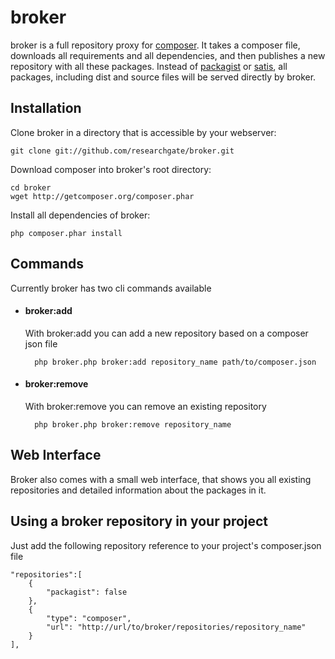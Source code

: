 broker
======

broker is a full repository proxy for [composer](https://github.com/composer/composer). It takes
a composer file, downloads all requirements and all dependencies, and then publishes a new
repository with all these packages. Instead of [packagist](https://github.com/composer/packagist)
or [satis](https://github.com/composer/satis), all packages, including dist and source files will
be served directly by broker.

Installation
------------

Clone broker in a directory that is accessible by your webserver:

    git clone git://github.com/researchgate/broker.git

Download composer into broker's root directory:

    cd broker
    wget http://getcomposer.org/composer.phar

Install all dependencies of broker:

    php composer.phar install

Commands
--------

Currently broker has two cli commands available

* #### broker:add

  With broker:add you can add a new repository based on a composer json file

        php broker.php broker:add repository_name path/to/composer.json


* #### broker:remove

  With broker:remove you can remove an existing repository

        php broker.php broker:remove repository_name


Web Interface
-------------

Broker also comes with a small web interface, that shows you all existing repositories and
detailed information about the packages in it.

Using a broker repository in your project
-----------------------------------------

Just add the following repository reference to your project's composer.json file

    "repositories":[
        {
            "packagist": false
        },
        {
            "type": "composer",
            "url": "http://url/to/broker/repositories/repository_name"
        }
    ],

